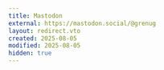 ```yaml
---
title: Mastodon
external: https://mastodon.social/@grenug
layout: redirect.vto
created: 2025-08-05
modified: 2025-08-05
hidden: true
---
```

